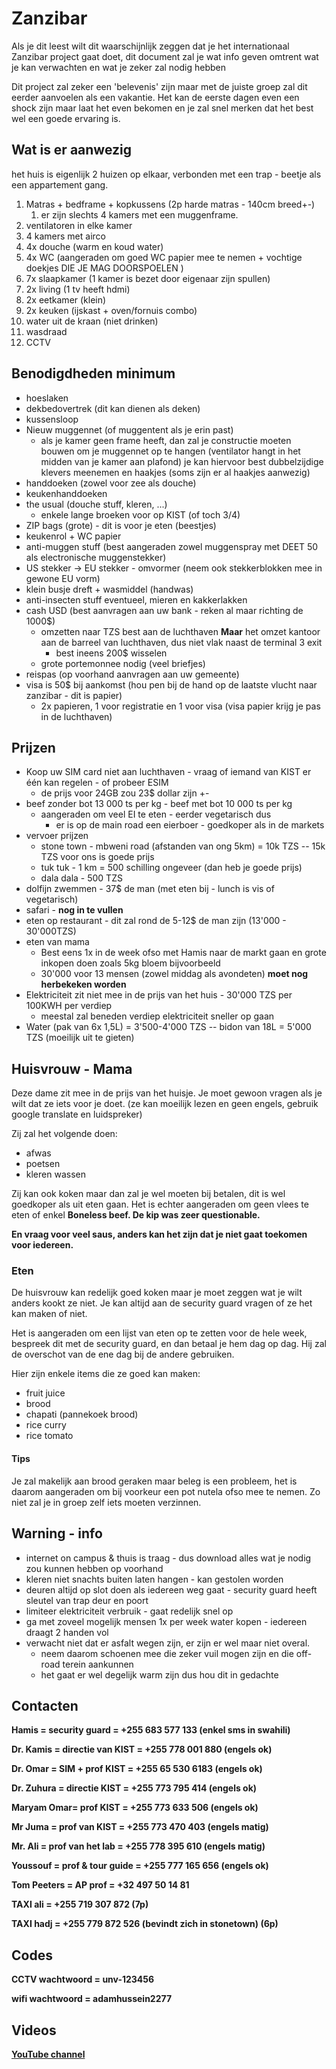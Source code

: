 # Zanzibar

Als je dit leest wilt dit waarschijnlijk zeggen dat je het internationaal Zanzibar project gaat doet, dit document zal je wat info geven omtrent wat je kan verwachten en wat je zeker zal nodig hebben

Dit project zal zeker een 'belevenis' zijn maar met de juiste groep zal dit eerder aanvoelen als een vakantie.
Het kan de eerste dagen even een shock zijn maar laat het even bekomen en je zal snel merken dat het best wel een goede ervaring is.

## Wat is er aanwezig

het huis is eigenlijk 2 huizen  op elkaar, verbonden met een trap - beetje als een appartement gang.

1. Matras + bedframe + kopkussens (2p harde matras - 140cm breed+-)
   1. er zijn slechts 4 kamers met een muggenframe.
2. ventilatoren in elke kamer
3. 4 kamers met airco
4. 4x douche (warm en koud water)
5. 4x WC (aangeraden om goed WC papier mee te nemen + vochtige doekjes DIE JE MAG DOORSPOELEN )
6. 7x slaapkamer (1 kamer is bezet door eigenaar zijn spullen)
7. 2x living (1 tv heeft hdmi)
8. 2x eetkamer (klein)
9. 2x keuken (ijskast + oven/fornuis combo)
10. water uit de kraan (niet drinken)
11. wasdraad
12. CCTV

## Benodigdheden minimum

* hoeslaken
* dekbedovertrek (dit kan dienen als deken)
* kussensloop
* Nieuw muggennet (of muggentent als je erin past)
  * als je kamer geen frame heeft, dan zal je constructie moeten bouwen om je muggennet op te hangen (ventilator hangt in het midden van je kamer aan plafond)
    je kan hiervoor best dubbelzijdige klevers meenemen en haakjes (soms zijn er al haakjes aanwezig)
* handdoeken (zowel voor zee als douche)
* keukenhanddoeken
* the usual (douche stuff, kleren, ...)
  * enkele lange broeken voor op KIST (of toch 3/4)
* ZIP bags (grote) - dit is voor je eten (beestjes)
* keukenrol + WC papier
* anti-muggen stuff (best aangeraden zowel muggenspray met DEET 50 als electronische muggenstekker)
* US stekker -> EU stekker - omvormer (neem ook stekkerblokken mee in gewone EU vorm)
* klein busje dreft + wasmiddel (handwas)
* anti-insecten stuff eventueel, mieren en kakkerlakken
* cash USD (best aanvragen aan uw bank - reken al maar richting de 1000$)
  * omzetten naar TZS best aan de luchthaven **Maar** het omzet kantoor aan de barreel van luchthaven, dus niet vlak naast de terminal 3 exit
    * best ineens 200$ wisselen
  * grote portemonnee nodig (veel briefjes)
* reispas (op voorhand aanvragen aan uw gemeente)
* visa is 50$ bij aankomst (hou pen bij de hand op de laatste vlucht naar zanzibar - dit is papier)
  * 2x papieren, 1 voor registratie en 1 voor visa (visa papier krijg je pas in de luchthaven)

## Prijzen

* Koop uw SIM card niet aan luchthaven - vraag of iemand van KIST er één kan regelen - of probeer ESIM
  * de prijs voor 24GB zou 23$ dollar zijn +-
* beef zonder bot 13 000 ts per kg - beef met bot 10 000 ts per kg
  * aangeraden om veel EI te eten - eerder vegetarisch dus
    * er is op de main road een eierboer - goedkoper als in de markets
* vervoer prijzen
  * stone town 	- mbweni road (afstanden van ong 5km) = 10k TZS -- 15k TZS voor ons is goede prijs
  * tuk tuk 		- 1 km = 500 schilling ongeveer (dan heb je goede prijs)
  * dala dala 	- 500 TZS
* dolfijn zwemmen - 37$ de man (met eten bij - lunch is vis of vegetarisch)
* safari - **nog in te vullen**
* eten op restaurant - dit zal rond de 5-12$ de man zijn (13'000 - 30'000TZS)
* eten van mama
  * Best eens 1x in de week ofso met Hamis naar de markt gaan en grote inkopen doen zoals 5kg bloem bijvoorbeeld
  * 30'000 voor 13 mensen (zowel middag als avondeten) **moet nog herbekeken worden**
* Elektriciteit zit niet mee in de prijs van het huis - 30'000 TZS per 100KWH per verdiep
  * meestal zal beneden verdiep elektriciteit sneller op gaan
* Water (pak van 6x 1,5L) = 3'500-4'000 TZS -- bidon van 18L = 5'000 TZS (moeilijk uit te gieten)

## Huisvrouw - Mama

Deze dame zit mee in de prijs van het huisje. Je moet gewoon vragen als je wilt dat ze iets voor je doet. (ze kan moeilijk lezen en geen engels, gebruik google translate en luidspreker)

Zij zal het volgende doen:

* afwas
* poetsen
* kleren wassen

Zij kan ook koken maar dan zal je wel moeten bij betalen, dit is wel goedkoper als uit eten gaan.
Het is echter aangeraden om geen vlees te eten of enkel **Boneless beef. De kip was zeer questionable.**

**En vraag voor veel saus, anders kan het zijn dat je niet gaat toekomen voor iedereen.**

### Eten

De huisvrouw kan redelijk goed koken maar je moet zeggen wat je wilt anders kookt ze niet. Je kan altijd aan de security guard vragen of ze het kan maken of niet. 

Het is aangeraden om een lijst van eten op te zetten voor de hele week, bespreek dit met de security guard, en dan betaal je hem dag op dag. Hij zal de overschot van de ene dag bij de andere gebruiken.

Hier zijn enkele items die ze goed kan maken:

* fruit juice
* brood
* chapati (pannekoek brood)
* rice curry
* rice tomato

#### Tips

Je zal makelijk aan brood geraken maar beleg is een probleem, het is daarom aangeraden om bij voorkeur een pot nutela ofso mee te nemen. Zo niet zal je in groep zelf iets moeten verzinnen.

## Warning - info

* internet on campus & thuis is traag - dus download alles wat je nodig zou kunnen hebben op voorhand
* kleren niet snachts buiten laten hangen - kan gestolen worden
* deuren altijd op slot doen als iedereen weg gaat - security guard heeft sleutel van trap deur en poort
* limiteer elektriciteit verbruik - gaat redelijk snel op
* ga met zoveel mogelijk mensen 1x per week water kopen - iedereen draagt 2 handen vol
* verwacht niet dat er asfalt wegen zijn, er zijn er wel maar niet overal.
  * neem daarom schoenen mee die zeker vuil mogen zijn en die off-road terein aankunnen
  * het gaat er wel degelijk warm zijn dus hou dit in gedachte

## **Contacten**

**Hamis 		= security guard		= +255 683 577 133 (enkel sms in swahili)**

**Dr. Kamis 	= directie van KIST		= +255 778 001 880 (engels ok)**

**Dr. Omar 		= SIM + prof KIST		= +255 65 530 6183 (engels ok)**

**Dr. Zuhura	= directie KIST		= +255 773 795 414 (engels ok)**

**Maryam Omar= prof KIST			= +255 773 633 506 (engels ok)**

**Mr Juma		= prof van KIST 		= +255 773 470 403 (engels matig)**

**Mr. Ali		= prof van het lab		= +255 778 395 610 (engels matig)**

**Youssouf		= prof & tour guide	= +255 777 165 656 (engels ok)**

**Tom Peeters	= AP prof			= +32 497 50 14 81**

**TAXI ali = +255 719 307 872 (7p)**

**TAXI hadj = +255 779 872 526 (bevindt zich in stonetown) (6p)**

## **Codes**

**CCTV wachtwoord 	= unv-123456**

**wifi wachtwoord 	= adamhussein2277**

## **Videos**

**[YouTube channel](https://www.youtube.com/@APAQE2024)**
